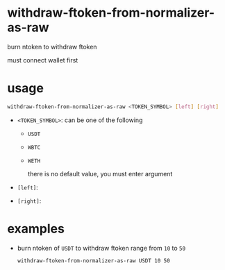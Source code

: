 # withdraw-ftoken-from-normalizer-as-raw

burn ntoken to withdraw ftoken

must connect wallet first

# usage

```sh
withdraw-ftoken-from-normalizer-as-raw <TOKEN_SYMBOL> [left] [right]
```

- `<TOKEN_SYMBOL>`: can be one of the following
  
    - `USDT`
    
    - `WBTC`
    
    - `WETH`
    
       there is no default value, you must enter argument
    
- `[left]`: 

- `[right]`: 

# examples

- burn ntoken of `USDT` to withdraw ftoken range from `10` to `50`

    ```sh
    withdraw-ftoken-from-normalizer-as-raw USDT 10 50
    ```